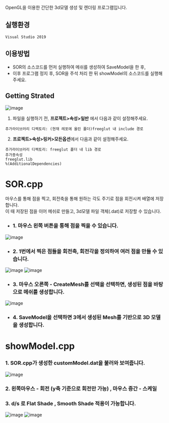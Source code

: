 OpenGL을 이용한 간단한 3d모델 생성 및 렌더링 프로그램입니다.

## 실행환경
```
Visual Studio 2019
```
## 이용방법
* SOR의 소스코드를 먼저 실행하여 메쉬를 생성하여 SaveModel을 한 후,
* 이후 프로그램 정지 후, SOR을 주석 처리 한 뒤 showModel의 소스코드를 실행해주세요.

## Getting Strated
![image](https://github.com/Wisdom-Kim/OpenGL-CreateAndRendering3DModel/assets/52325199/d35ba8d9-d0b2-4f46-8b00-be5e96cb4d00)
1. 파일을 실행하기 전, **프로젝트>속성>일반** 에서 다음과 같이 설정해주세요.
```
추가라이브러리 디렉토리: (현재 레포에 올린 폴더)freeglut 내 include 경로
```
2. **프로젝트>속성>링커>모든옵션**에서 다음과 같이 설정해주세요.
```
추가라이브러리 디렉토리: freeglut 폴더 내 lib 경로
추가종속성
freeglut.lib
%(AdditionalDependencies)
```


# SOR.cpp
마우스를 통해 점을 찍고, 회전축을 통해 원하는 각도 주기로 점을 회전시켜 배열에 저장합니다.<br>
이 때 저장된 점을 이어 메쉬로 만들고, 3d모델 파일 객체(.dat)로 저장할 수 있습니다.
* ### 1. 마우스 왼쪽 버튼을 통해 점을 찍을 수 있습니다.
![image](https://github.com/Wisdom-Kim/WebGL-CreateAndRendering3DModel/assets/52325199/1ebb295a-29ce-4d07-b136-d2f0d45fe458)
* ### 2. 1번에서 찍은 점들을 회전축, 회전각을 정의하여 여러 점을 만들 수 있습니다.
![image](https://github.com/Wisdom-Kim/WebGL-CreateAndRendering3DModel/assets/52325199/8f4f3520-cf9e-4838-bab1-6d62028094d9)
![image](https://github.com/Wisdom-Kim/WebGL-CreateAndRendering3DModel/assets/52325199/7a331333-04d0-4130-9291-8232e79e4d94)
* ### 3. 마우스 오른쪽 - CreateMesh를 선택을 선택하면, 생성된 점을 바탕으로 메쉬를 생성합니다.
![image](https://github.com/Wisdom-Kim/WebGL-CreateAndRendering3DModel/assets/52325199/35ee1380-508f-4e70-b869-50e2ce5d3ccc)
* ### 4. SaveModel을 선택하면 3에서 생성된 Mesh를 기반으로 3D 모델을 생성합니다.

# showModel.cpp
### 1. SOR.cpp가 생성한 customModel.dat을 불러와 보여줍니다.
![image](https://github.com/Wisdom-Kim/WebGL-CreateAndRendering3DModel/assets/52325199/de672613-2627-4f2a-99aa-bdd0f8ab5129)
### 2. 왼쪽마우스 - 회전 (y축 기준으로 회전만 가능) , 마우스 중간 - 스케일
### 3. d/s 로 Flat Shade , Smooth Shade 적용이 가능합니다.
![image](https://github.com/Wisdom-Kim/WebGL-CreateAndRendering3DModel/assets/52325199/66942881-efdd-49b6-b224-fbd2db4d9d61)
![image](https://github.com/Wisdom-Kim/WebGL-CreateAndRendering3DModel/assets/52325199/fdb485be-4c1a-4279-a613-bed04a10387e)
